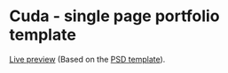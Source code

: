 # Cuda - single page portfolio template
[Live preview](https://dawidmalik.github.io/Cuda/) (Based on the [PSD template](http://graphicburger.com/cuda-single-page-portfolio-template/)).
